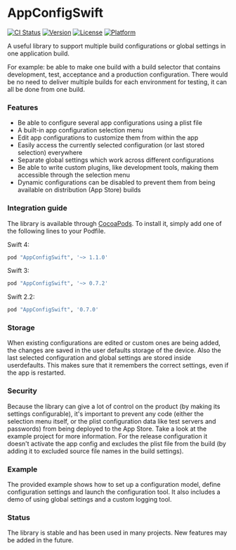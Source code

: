 # AppConfigSwift

[![CI Status](http://img.shields.io/travis/crescentflare/AppConfigSwift.svg?style=flat)](https://travis-ci.org/crescentflare/AppConfigSwift)
[![Version](https://img.shields.io/cocoapods/v/AppConfigSwift.svg?style=flat)](http://cocoapods.org/pods/AppConfigSwift)
[![License](https://img.shields.io/cocoapods/l/AppConfigSwift.svg?style=flat)](http://cocoapods.org/pods/AppConfigSwift)
[![Platform](https://img.shields.io/cocoapods/p/AppConfigSwift.svg?style=flat)](http://cocoapods.org/pods/AppConfigSwift)

A useful library to support multiple build configurations or global settings in one application build.

For example: be able to make one build with a build selector that contains development, test, acceptance and a production configuration. There would be no need to deliver multiple builds for each environment for testing, it can all be done from one build.


### Features

- Be able to configure several app configurations using a plist file
- A built-in app configuration selection menu
- Edit app configurations to customize them from within the app
- Easily access the currently selected configuration (or last stored selection) everywhere
- Separate global settings which work across different configurations
- Be able to write custom plugins, like development tools, making them accessible through the selection menu
- Dynamic configurations can be disabled to prevent them from being available on distribution (App Store) builds


### Integration guide

The library is available through [CocoaPods](http://cocoapods.org). To install it, simply add one of the following lines to your Podfile.

Swift 4:

```ruby
pod "AppConfigSwift", '~> 1.1.0'
```

Swift 3:

```ruby
pod "AppConfigSwift", '~> 0.7.2'
```

Swift 2.2:

```ruby
pod "AppConfigSwift", '0.7.0'
```


### Storage

When existing configurations are edited or custom ones are being added, the changes are saved in the user defaults storage of the device. Also the last selected configuration and global settings are stored inside userdefaults. This makes sure that it remembers the correct settings, even if the app is restarted.


### Security

Because the library can give a lot of control on the product (by making its settings configurable), it's important to prevent any code (either the selection menu itself, or the plist configuration data like test servers and passwords) from being deployed to the App Store. Take a look at the example project for more information. For the release configuration it doesn't activate the app config and excludes the plist file from the build (by adding it to excluded source file names in the build settings).


### Example

The provided example shows how to set up a configuration model, define configuration settings and launch the configuration tool. It also includes a demo of using global settings and a custom logging tool.


### Status

The library is stable and has been used in many projects. New features may be added in the future.
